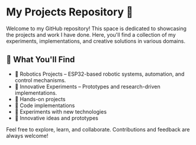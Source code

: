 # My Projects Repository 🚀  

Welcome to my GitHub repository! This space is dedicated to showcasing the projects and work I have done. Here, you'll find a collection of my experiments, implementations, and creative solutions in various domains.  

## 📌 What You'll Find  
- 🤖 Robotics Projects – ESP32-based robotic systems, automation, and control mechanisms.
- 🎯 Innovative Experiments – Prototypes and research-driven implementations.
- 🔹 Hands-on projects  
- 🔹 Code implementations  
- 🔹 Experiments with new technologies  
- 🔹 Innovative ideas and prototypes

Feel free to explore, learn, and collaborate. Contributions and feedback are always welcome!  
